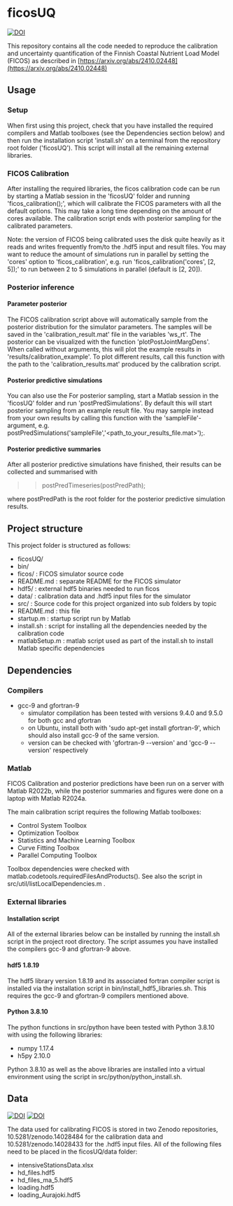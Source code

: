 # ficosUQ
[![DOI](https://zenodo.org/badge/874713046.svg)](https://zenodo.org/badge/latestdoi/874713046)

This repository contains all the code needed to reproduce the calibration and uncertainty quantification of the Finnish Coastal Nutrient Load Model (FICOS) as described in [https://arxiv.org/abs/2410.02448](https://arxiv.org/abs/2410.02448) 

## Usage

### Setup 

When first using this project, check that you have installed the required compilers and Matlab toolboxes (see the Dependencies section below) and then run the installation script 'install.sh' on a terminal from the repository root folder ('ficosUQ'). This script will install all the remaining external libraries.

### FICOS Calibration

After installing the required libraries, the ficos calibration code can be run by starting a Matlab session in the 'ficosUQ' folder and running 'ficos_calibration();', which will calibrate the FICOS parameters with all the default options. This may take a long time depending on the amount of cores available. The calibration script ends with posterior sampling for the calibrated parameters.

Note: the version of FICOS being calibrated uses the disk quite heavily as it reads and writes frequently from/to the .hdf5 input and result files. You may want to reduce the amount of simulations run in parallel by setting the 'cores' option to 'ficos_calibration', e.g. run 'ficos_calibration('cores', [2, 5]);' to run between 2 to 5 simulations in parallel (default is [2, 20]).

### Posterior inference

#### Parameter posterior

The FICOS calibration script above will automatically sample from the posterior distribution for the simulator parameters. The samples will be saved in the 'calibration_result.mat' file in the variables 'ws_rt'. The posterior can be visualized with the function 'plotPostJointMargDens'. When called without arguments, this will plot the example results in 'results/calibration_example'. To plot different results, call this function with the path to the 'calibration_results.mat' produced by the calibration script. 

#### Posterior predictive simulations

You can also use the For posterior sampling, start a Matlab session in the 'ficosUQ' folder and run 'postPredSimulations'. By default this will start posterior sampling from an example result file. You may sample instead from your own results by calling this function with the 'sampleFile'-argument, e.g. postPredSimulations('sampleFile','<path_to_your_results_file.mat>');. 

#### Posterior predictive summaries

After all posterior predictive simulations have finished, their results can be collected and summarised with 
 >> postPredTimeseries(postPredPath);

where postPredPath is the root folder for the posterior predictive simulation results. 
 

## Project structure

This project folder is structured as follows:

- ficosUQ/
 - bin/
  - ficos/         : FICOS simulator source code
   - README.md     : separate README for the FICOS simulator
  - hdf5/          : external hdf5 binaries needed to run ficos
 - data/           : calibration data and .hdf5 input files for the simulator
 - src/            : Source code for this project organized into sub folders by topic
 - README.md       : this file
 - startup.m       : startup script run by Matlab
 - install.sh      : script for installing all the dependencies needed by the calibration code
 - matlabSetup.m   : matlab script used as part of the install.sh to install Matlab specific dependencies

## Dependencies

### Compilers

- gcc-9 and gfortran-9
  - simulator compilation has been tested with versions 9.4.0 and 9.5.0 for both gcc and gfortran
  - on Ubuntu, install both with 'sudo apt-get install gfortran-9', which should also install gcc-9 of the same version.
  - version can be checked with 'gfortran-9 --version' and 'gcc-9 --version' respectively
  
### Matlab

FICOS Calibration and posterior predictions have been run on a server with Matlab R2022b, while the posterior summaries and figures were done on a laptop with Matlab R2024a.

The main calibration script requires the following Matlab toolboxes:
 - Control System Toolbox
 - Optimization Toolbox
 - Statistics and Machine Learning Toolbox
 - Curve Fitting Toolbox
 - Parallel Computing Toolbox

Toolbox dependencies were checked with matlab.codetools.requiredFilesAndProducts(). See also the script in src/util/listLocalDependencies.m .

### External libraries

#### Installation script

All of the external libraries below can be installed by running the install.sh script in the project root directory. The script assumes you have installed the compilers gcc-9 and gfortran-9 above. 

#### hdf5 1.8.19

The hdf5 library version 1.8.19 and its associated fortran compiler script is installed via the installation script in bin/install_hdf5_libraries.sh.
This requires the gcc-9 and gfortran-9 compilers mentioned above.

#### Python 3.8.10

The python functions in src/python have been tested with Python 3.8.10 with using the following libraries:
- numpy 1.17.4
- h5py  2.10.0

Python 3.8.10 as well as the above libraries are installed into a virtual environment using the script in src/python/python_install.sh.


## Data

[![DOI](https://zenodo.org/badge/DOI/10.5281/zenodo.14028484.svg)](https://doi.org/10.5281/zenodo.14028484) [![DOI](https://zenodo.org/badge/DOI/10.5281/zenodo.14028433.svg)](https://doi.org/10.5281/zenodo.14028433)

The data used for calibrating FICOS is stored in two Zenodo repositories, 10.5281/zenodo.14028484 for the calibration data and 10.5281/zenodo.14028433 for the .hdf5 input files. All of the following files need to be placed in the ficosUQ/data folder:

- intensiveStationsData.xlsx
- hd_files.hdf5
- hd_files_ma_5.hdf5
- loading.hdf5
- loading_Aurajoki.hdf5
